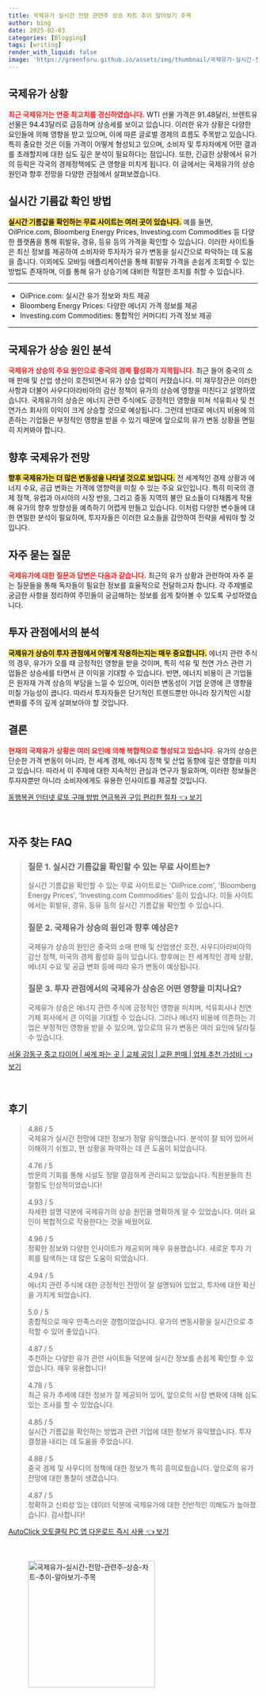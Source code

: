 ```yaml
---
title: 국제유가 실시간 전망 관련주 상승 차트 추이 알아보기 주목
author: bing
date: 2025-02-03
categories: [Blogging]
tags: [writing]
render_with_liquid: false
image: 'https://greenforu.github.io/assets/img/thumbnail/국제유가-실시간-전망-관련주-상승-차트-추이-알아보기-주목.webp'
---
```



<h2 id='국제유가상황'>국제유가 상황</h2>

<p><b><span style="color: #ee2323;">최근 국제유가는 연중 최고치를 경신하였습니다.</span></b> WTI 선물 가격은 91.48달러, 브렌트유 선물은 94.43달러로 급등하며 상승세를 보이고 있습니다. 이러한 유가 상황은 다양한 요인들에 의해 영향을 받고 있으며, 이에 따른 글로벌 경제의 흐름도 주목받고 있습니다. 특히 중요한 것은 이들 가격이 어떻게 형성되고 있으며, 소비자 및 투자자에게 어떤 결과를 초래할지에 대한 심도 깊은 분석이 필요하다는 점입니다. 또한, 긴급한 상황에서 유가의 등락은 각국의 경제정책에도 큰 영향을 미치게 됩니다. 이 글에서는 국제유가의 상승 원인과 향후 전망을 다양한 관점에서 살펴보겠습니다.</p>

<h2 id='실시간기름값'>실시간 기름값 확인 방법</h2>

<p><b><span style="background-color: #ffe066;">실시간 기름값을 확인하는 무료 사이트는 여러 곳이 있습니다.</span></b> 예를 들면, OilPrice.com, Bloomberg Energy Prices, Investing.com Commodities 등 다양한 플랫폼을 통해 휘발유, 경유, 등유 등의 가격을 확인할 수 있습니다. 이러한 사이트들은 최신 정보를 제공하여 소비자와 투자자가 유가 변동을 실시간으로 파악하는 데 도움을 줍니다. 이외에도 모바일 애플리케이션을 통해 휘발유 가격을 손쉽게 조회할 수 있는 방법도 존재하며, 이를 통해 유가 상승기에 대비한 적절한 조치를 취할 수 있습니다.</p>

<hr />

<ul>
    <li>OilPrice.com: 실시간 유가 정보와 차트 제공</li>
    <li>Bloomberg Energy Prices: 다양한 에너지 가격 정보를 제공</li>
    <li>Investing.com Commodities: 통합적인 커머디티 가격 정보 제공</li>
</ul>

<hr />

<h2 id='국제유가상승원인'>국제유가 상승 원인 분석</h2>

<p><b><span style="color: #ee2323;">국제유가 상승의 주요 원인으로 중국의 경제 활성화가 지목됩니다.</span></b> 최근 들어 중국의 소매 판매 및 산업 생산이 호전되면서 유가 상승 압력이 커졌습니다. 미 재무장관은 이러한 사항과 더불어 사우디아라비아의 감산 정책이 유가의 상승에 영향을 미친다고 설명하였습니다. 국제유가의 상승은 에너지 관련 주식에도 긍정적인 영향을 미쳐 석유회사 및 천연가스 회사의 이익이 크게 상승할 것으로 예상됩니다. 그런데 반대로 에너지 비용에 의존하는 기업들은 부정적인 영향을 받을 수 있기 때문에 앞으로의 유가 변동 상황을 면밀히 지켜봐야 합니다.</p>

<h2 id='향후예상'>향후 국제유가 전망</h2>

<p><b><span style="background-color: #ffe066;">향후 국제유가는 더 많은 변동성을 나타낼 것으로 보입니다.</span></b> 전 세계적인 경제 상황과 에너지 수요, 공급 변화는 가격에 영향력을 미칠 수 있는 주요 요인입니다. 특히 미국의 경제 정책, 유럽과 아시아의 시장 반응, 그리고 중동 지역의 불안 요소들이 다채롭게 작용해 유가의 향후 방향성을 예측하기 어렵게 만들고 있습니다. 이처럼 다양한 변수들에 대한 면밀한 분석이 필요하며, 투자자들은 이러한 요소들을 감안하여 전략을 세워야 할 것입니다.</p>

<h2 id='QNA'>자주 묻는 질문</h2>

<p><b><span style="color: #ee2323;">국제유가에 대한 질문과 답변은 다음과 같습니다.</span></b> 최근의 유가 상황과 관련하여 자주 묻는 질문들을 통해 독자들이 필요한 정보를 효율적으로 전달하고자 합니다. 각 주제별로 궁금한 사항을 정리하여 주민들이 궁금해하는 정보를 쉽게 찾아볼 수 있도록 구성하였습니다.</p>

<h2 id='투자관점'>투자 관점에서의 분석</h2>

<p><b><span style="background-color: #ffe066;">국제유가 상승이 투자 관점에서 어떻게 작용하는지는 매우 중요합니다.</span></b> 에너지 관련 주식의 경우, 유가가 오를 때 긍정적인 영향을 받을 것이며, 특히 석유 및 천연 가스 관련 기업들은 상승세를 타면서 큰 이익을 기대할 수 있습니다. 반면, 에너지 비용이 큰 기업들은 원자재 가격 상승의 부담을 느낄 수 있으며, 이러한 변동성이 기업 운영에 큰 영향을 미칠 가능성이 큽니다. 따라서 투자자들은 단기적인 트렌드뿐만 아니라 장기적인 시장 변화를 주의 깊게 살펴보아야 할 것입니다.</p>

<h2 id='결론'>결론</h2>

<p><b><span style="color: #ee2323;">현재의 국제유가 상황은 여러 요인에 의해 복합적으로 형성되고 있습니다.</span></b> 유가의 상승은 단순한 가격 변동이 아니라, 전 세계 경제, 에너지 정책 및 산업 동향에 깊은 영향을 미치고 있습니다. 따라서 이 주제에 대한 지속적인 관심과 연구가 필요하며, 이러한 정보들은 투자자뿐만 아니라 소비자에게도 유용한 인사이트를 제공할 것입니다.</p>


<p><a class="click-button" title="동행복권 인터넷 로또 구매 방법 연금복권 구입 편리한 절차" href="https://greenforu.github.io/posts/%EB%8F%99%ED%96%89%EB%B3%B5%EA%B6%8C-%EC%9D%B8%ED%84%B0%EB%84%B7-%EB%A1%9C%EB%98%90-%EA%B5%AC%EB%A7%A4-%EB%B0%A9%EB%B2%95-%EC%97%B0%EA%B8%88%EB%B3%B5%EA%B6%8C-%EA%B5%AC%EC%9E%85-%ED%8E%B8%EB%A6%AC%ED%95%9C-%EC%A0%88%EC%B0%A8/" rel="dofollow">동행복권 인터넷 로또 구매 방법 연금복권 구입 편리한 절차 👈 보기</a></p><br>
<h2 id='자주_찾는_FAQ'>자주 찾는 FAQ</h2>
<div itemscope="" itemtype="https://schema.org/FAQPage"> 
<blockquote> 
<div itemscope="" itemprop="mainEntity" itemtype="https://schema.org/Question"> 
<h3 itemprop="name">질문 1. 실시간 기름값을 확인할 수 있는 무료 사이트는?</h3> 
<div itemscope="" itemprop="acceptedAnswer" itemtype="https://schema.org/Answer"> 
<span itemprop="text"> 
<p>실시간 기름값을 확인할 수 있는 무료 사이트로는 'OilPrice.com', 'Bloomberg Energy Prices', 'Investing.com Commodities' 등이 있습니다. 이들 사이트에서는 휘발유, 경유, 등유 등의 실시간 기름값을 확인할 수 있습니다.</p> 
</span> 
</div> 
</div> 

<div itemscope="" itemprop="mainEntity" itemtype="https://schema.org/Question"> 
<h3 itemprop="name">질문 2. 국제유가 상승의 원인과 향후 예상은?</h3> 
<div itemscope="" itemprop="acceptedAnswer" itemtype="https://schema.org/Answer"> 
<span itemprop="text"> 
<p>국제유가 상승의 원인은 중국의 소매 판매 및 산업생산 호전, 사우디아라비아의 감산 정책, 미국의 경제 활성화 등이 있습니다. 향후에는 전 세계적인 경제 상황, 에너지 수요 및 공급 변화 등에 따라 유가 변동이 예상됩니다.</p> 
</span> 
</div> 
</div> 

<div itemscope="" itemprop="mainEntity" itemtype="https://schema.org/Question"> 
<h3 itemprop="name">질문 3. 투자 관점에서의 국제유가 상승은 어떤 영향을 미치나요?</h3> 
<div itemscope="" itemprop="acceptedAnswer" itemtype="https://schema.org/Answer"> 
<span itemprop="text"> 
<p>국제유가 상승은 에너지 관련 주식에 긍정적인 영향을 미치며, 석유회사나 천연기체 회사에서 큰 이익을 기대할 수 있습니다. 그러나 에너지 비용에 의존하는 기업은 부정적인 영향을 받을 수 있으며, 앞으로의 유가 변동은 여러 요인에 달라질 수 있습니다.</p> 
</span> 
</div> 
</div> 
</blockquote> 
</div>
<p><a class="click-button" title="서울 강동구 중고 타이어 | 싸게 파는 곳 | 교체 공임 | 교환 판매 | 업체 추천 가성비" href="https://greenforu.github.io/posts/%EC%84%9C%EC%9A%B8-%EA%B0%95%EB%8F%99%EA%B5%AC-%EC%A4%91%EA%B3%A0-%ED%83%80%EC%9D%B4%EC%96%B4-%EC%8B%B8%EA%B2%8C-%ED%8C%8C%EB%8A%94-%EA%B3%B3-%EA%B5%90%EC%B2%B4-%EA%B3%B5%EC%9E%84-%EA%B5%90%ED%99%98-%ED%8C%90%EB%A7%A4-%EC%97%85%EC%B2%B4-%EC%B6%94%EC%B2%9C-%EA%B0%80%EC%84%B1%EB%B9%84/" rel="dofollow">서울 강동구 중고 타이어 | 싸게 파는 곳 | 교체 공임 | 교환 판매 | 업체 추천 가성비 👈 보기</a></p><br>
<h2 id='후기'>후기</h2>
<div itemscope itemtype="https://schema.org/Product">
  <blockquote>
  <div itemprop="review" itemscope itemtype="https://schema.org/Review">
      <div itemprop="reviewRating" itemscope itemtype="https://schema.org/Rating"> <span itemprop="ratingValue">4.86</span> / <span itemprop="bestRating">5</span> </div>
      <span itemprop="reviewBody">국제유가 실시간 전망에 대한 정보가 정말 유익했습니다. 분석이 잘 되어 있어서 이해하기 쉬웠고, 현 상황을 파악하는 데 큰 도움이 되었습니다.</span>
  </div>
  <br>
  <div itemprop="review" itemscope itemtype="https://schema.org/Review">
      <div itemprop="reviewRating" itemscope itemtype="https://schema.org/Rating"> <span itemprop="ratingValue">4.76</span> / <span itemprop="bestRating">5</span> </div>
      <span itemprop="reviewBody">방문의 기회를 통해 시설도 정말 깔끔하게 관리되고 있었습니다. 직원분들의 친절함도 인상적이었습니다!</span>
  </div>
  <br>
  <div itemprop="review" itemscope itemtype="https://schema.org/Review">
      <div itemprop="reviewRating" itemscope itemtype="https://schema.org/Rating"> <span itemprop="ratingValue">4.93</span> / <span itemprop="bestRating">5</span> </div>
      <span itemprop="reviewBody">자세한 설명 덕분에 국제유가의 상승 원인을 명확하게 알 수 있었습니다. 여러 요인이 복합적으로 작용한다는 것을 배웠어요.</span>
  </div>
  <br>
  <div itemprop="review" itemscope itemtype="https://schema.org/Review">
      <div itemprop="reviewRating" itemscope itemtype="https://schema.org/Rating"> <span itemprop="ratingValue">4.96</span> / <span itemprop="bestRating">5</span> </div>
      <span itemprop="reviewBody">정확한 정보와 다양한 인사이트가 제공되어 매우 유용했습니다. 새로운 투자 기회를 탐색하는 데 많은 도움이 되었습니다.</span>
  </div>
  <br>
  <div itemprop="review" itemscope itemtype="https://schema.org/Review">
      <div itemprop="reviewRating" itemscope itemtype="https://schema.org/Rating"> <span itemprop="ratingValue">4.94</span> / <span itemprop="bestRating">5</span> </div>
      <span itemprop="reviewBody">에너지 관련 주식에 대한 긍정적인 전망이 잘 설명되어 있었고, 투자에 대한 확신을 가지게 되었습니다.</span>
  </div>
  <br>
  <div itemprop="review" itemscope itemtype="https://schema.org/Review">
      <div itemprop="reviewRating" itemscope itemtype="https://schema.org/Rating"> <span itemprop="ratingValue">5.0</span> / <span itemprop="bestRating">5</span> </div>
      <span itemprop="reviewBody">종합적으로 매우 만족스러운 경험이었습니다. 유가의 변동사황을 실시간으로 추적할 수 있어 좋았습니다.</span>
  </div>
  <br>
  <div itemprop="review" itemscope itemtype="https://schema.org/Review">
      <div itemprop="reviewRating" itemscope itemtype="https://schema.org/Rating"> <span itemprop="ratingValue">4.87</span> / <span itemprop="bestRating">5</span> </div>
      <span itemprop="reviewBody">추천하는 다양한 유가 관련 사이트들 덕분에 실시간 정보를 손쉽게 확인할 수 있었습니다. 매우 유용합니다!</span>
  </div>
  <br>
  <div itemprop="review" itemscope itemtype="https://schema.org/Review">
      <div itemprop="reviewRating" itemscope itemtype="https://schema.org/Rating"> <span itemprop="ratingValue">4.78</span> / <span itemprop="bestRating">5</span> </div>
      <span itemprop="reviewBody">최근 유가 추세에 대한 정보가 잘 제공되어 있어, 앞으로의 시장 변화에 대해 심도 있는 조사를 할 수 있었습니다.</span>
  </div>
  <br>
  <div itemprop="review" itemscope itemtype="https://schema.org/Review">
      <div itemprop="reviewRating" itemscope itemtype="https://schema.org/Rating"> <span itemprop="ratingValue">4.85</span> / <span itemprop="bestRating">5</span> </div>
      <span itemprop="reviewBody">실시간 기름값을 확인하는 방법과 관련 기업에 대한 정보가 유익했습니다. 투자 결정을 내리는 데 도움을 주었습니다.</span>
  </div>
  <br>
  <div itemprop="review" itemscope itemtype="https://schema.org/Review">
      <div itemprop="reviewRating" itemscope itemtype="https://schema.org/Rating"> <span itemprop="ratingValue">4.88</span> / <span itemprop="bestRating">5</span> </div>
      <span itemprop="reviewBody">중국 경제 및 사우디의 정책에 대한 정보가 특히 흥미로웠습니다. 앞으로의 유가 전망에 대한 통찰이 생겼습니다.</span>
  </div>
  <br>
  <div itemprop="review" itemscope itemtype="https://schema.org/Review">
      <div itemprop="reviewRating" itemscope itemtype="https://schema.org/Rating"> <span itemprop="ratingValue">4.87</span> / <span itemprop="bestRating">5</span> </div>
      <span itemprop="reviewBody">정확하고 신뢰성 있는 데이터 덕분에 국제유가에 대한 전반적인 이해도가 높아졌습니다. 감사합니다!</span>
  </div>
  </blockquote>
</div>
<p><a class="click-button" title="AutoClick 오토클릭 PC 앱 다운로드 즉시 사용" href="https://greenforu.github.io/posts/AutoClick-%EC%98%A4%ED%86%A0%ED%81%B4%EB%A6%AD-PC-%EC%95%B1-%EB%8B%A4%EC%9A%B4%EB%A1%9C%EB%93%9C-%EC%A6%89%EC%8B%9C-%EC%82%AC%EC%9A%A9/" rel="dofollow">AutoClick 오토클릭 PC 앱 다운로드 즉시 사용 👈 보기</a></p><br>
<figure class="image"><img src="https://greenforu.github.io/assets/img/thumbnail/국제유가-실시간-전망-관련주-상승-차트-추이-알아보기-주목.webp" alt="국제유가-실시간-전망-관련주-상승-차트-추이-알아보기-주목" width="256" height="256"></figure>